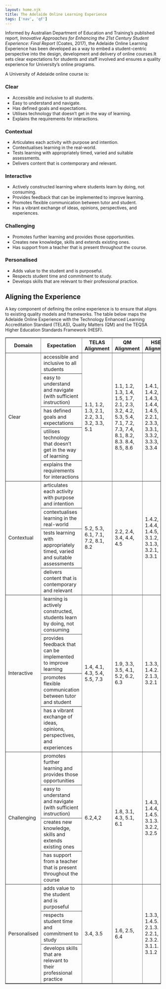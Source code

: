 ```yaml
---
layout: home.njk
title: The Adelaide Online Learning Experience
tags: ['nav', 'qf']
---
```


Informed by Australian Department of Education and Training’s published report,  *Innovative Approaches for Enhancing the 21st Century Student Experience: Final Report* (Coates, 2017), the Adelaide Online Learning Experience has been developed as a way to embed a student-centric perspective into the design, development and delivery of online courses.It sets clear expectations for students and staff involved and ensures a quality experience for University’s online programs. 

A University of Adelaide online course is:

<h3 class="adx-markup-block-primary">Clear</h3>

- Accessible and inclusive to all students.
- Easy to understand and navigate.
- Has defined goals and expectations.
- Utilises technology that doesn’t get in the way of learning.
- Explains the requirements for interactions.

<h3 class="adx-markup-block-primary">Contextual</h3>

- Articulates each activity with purpose and intention.
- Contextualises learning in the real-world.
- Tests learning with appropriately timed, varied and suitable assessments.
- Delivers content that is contemporary and relevant.

<h3 class="adx-markup-block-primary">Interactive</h3>

- Actively constructed learning where students learn by doing, not consuming.
- Provides feedback that can be implemented to improve learning.
- Promotes flexible communication between tutor and student.
- Has a vibrant exchange of ideas, opinions, perspectives, and experiences.

<h3 class="adx-markup-block-primary">Challenging</h3>

- Promotes further learning and provides those opportunities.
- Creates new knowledge, skills and extends existing ones. 
- Has support from a teacher that is present throughout the course.

<h3 class="adx-markup-block-primary">Personalised</h3>

- Adds value to the student and is purposeful.
- Respects student time and commitment to study.
- Develops skills that are relevant to their professional practice.

<h2 class="adx-markup-section">Aligning the Experience</h2>

A key component of defining the online experience is to ensure that aligns to existing quality models and frameworks. The table below maps the Adelaide Online Experience with the Technology Enhanced Learning Accreditation Standard (TELAS),  Quality Matters (QM) and the TEQSA Higher Education Standards Framework (HESF).

<table class="adx styled" style="width: 100%;" border="1" cellpadding="5">
<tbody>
  <thead>
<tr>
<th>Domain</th>
<th>Expectation</th>
<th>TELAS Alignment</th>
<th>QM Alignment</th>
<th>HSEF Alignment</th>
</tr>
    </thead>

<tr>
    <td rowspan=5>Clear</td>
    <td>accessible and inclusive to all students</td>
    <td rowspan=5>1.1, 1.2, 1.3, 2.1, 2.2, 3.1, 3.2, 3.3, 5.1</td>
    <td rowspan=5>1.1, 1.2, 1.3, 1.4, 1.5, 1.7, 2.1, 2.3, 3.2, 4.2, 5.3, 5.4, 7.1, 7.2, 7.3, 7.4, 8.1, 8.2, 8.3. 8.4, 8.5, 8.6</td>
    <td rowspan=5>1.4.1, 1.4.2, 1.4.3, 1.4.4, 1.4.5, 2.2.1, 2.3.3, 3.3.1, 3.3.2, 3.3.3, 3.3.4</td>
</tr>
<tr><td>easy to understand and navigate (with sufficient instruction)</td></tr>
<tr><td>has defined goals and expectations</td></tr>
<tr><td>utilises technology that doesn’t get in the way of learning</td></tr>
<tr><td>explains the requirements for interactions</td></tr>

<tr>
    <td rowspan=4>Contextual</td>
    <td>articulates each activity with purpose and intention</td>
    <td rowspan=4>5.2, 5.3, 6.1, 7.1, 7.2, 8.1, 8.2</td>
    <td rowspan=4>2.2, 2.4, 3.4, 4.4, 4.5</td>
    <td rowspan=4>1.4.2, 1.4.4, 1.4.5, 3.1.2, 3.1.3, 3.2.1, 3.3.1</td>
</tr>
<tr><td>contextualises learning in the real-world</td></tr>
<tr><td>tests learning with appropriately timed, varied and suitable assessments</td></tr>
<tr><td>delivers content that is contemporary and relevant</td></tr>

<tr>
    <td rowspan=4>Interactive</td>
    <td>learning is actively constructed, students learn by doing, not consuming</td>
    <td rowspan=4>1.4, 4.1, 4.3, 5.4, 5.5, 7.3</td>
    <td rowspan=4>1.9, 3.3, 3.5, 4.1, 5.2, 6.2, 6.3</td>
    <td rowspan=4>1.3.3, 1.4.2. 2.1.3, 3.2.1</td>
</tr>
<tr><td>provides feedback that can be implemented to improve learning</td></tr>
<tr><td>promotes flexible communication between tutor and student</td></tr>
<tr><td>has a vibrant exchange of ideas, opinions, perspectives, and experiences</td></tr>

<tr>
    <td rowspan=4>Challenging</td>
    <td>promotes further learning and provides those opportunities</td>
    <td rowspan=4>6.2,4,2</td>
    <td rowspan=4>1.8, 3.1, 4.3, 5.1, 6.1</td>
    <td rowspan=4>1.4.3, 1.4.4, 1.4.5. 3.1.3. 3.2.2, 3.2.5</td>
</tr>
<tr><td>easy to understand and navigate (with sufficient instruction)</td></tr>
<tr><td>creates new knowledge, skills and extends existing ones</td></tr>
<tr><td>has support from a teacher that is present throughout the course</td></tr>

<tr>
    <td rowspan=3>Personalised</td>
    <td>adds value to the student and is purposeful</td>
    <td rowspan=3>3.4, 3.5</td>
    <td rowspan=3>1.6, 2.5, 6.4</td>
    <td rowspan=3>1.3.3, 1.4.5. 2.1.3. 2.2.1, 2.3.2. 3.1.1. 3.1.2</td>
</tr>
<tr><td>respects student time and commitment to study</td></tr>
<tr><td>develops skills that are relevant to their professional practice</td></tr>

</tbody>
</table>
<!-- DivTable.com -->